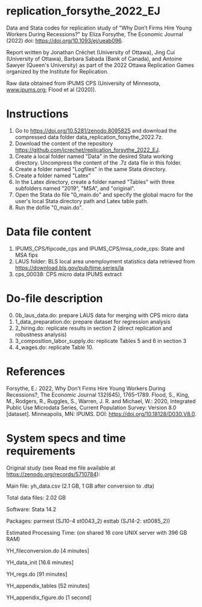 # replication_forsythe_2022_EJ
Data and Stata codes for replication study of "Why Don’t Firms Hire Young Workers During Recessions?" by Eliza Forsythe, The Economic Journal (2022) doi: https://doi.org/10.1093/ej/ueab096.

Report written by Jonathan Créchet (University of Ottawa), Jing Cui (University of Ottawa), Barbara Sabada (Bank of Canada), and Antoine Sawyer (Queen's University) as part of the 2022 Ottawa Replication Games organized by the Institute for Replication.

Raw data obtained from IPUMS CPS (University of Minnesota, www.ipums.org;  Flood et al (2020)).

# Instructions
1. Go to https://doi.org/10.5281/zenodo.8095825 and download the compressed data folder data_replication_forsythe_2022.7z.
3. Download the content of the repository https://github.com/jcrechet/replication_forsythe_2022_EJ.
4. Create a local folder named "Data" in the desired Stata working directory. Uncompress the content of the .7z data file in this folder.
5. Create a folder named "Logfiles" in the same Stata directory.
6. Create a folder named "Latex"
7. In the Latex directory, create a folder named "Tables" with three subfolders named "2019", "MSA", and "original".
8. Open the Stata do file "0_main.do" and specify the global macro for the user's local Stata directory path and Latex table path.
9. Run the dofile "0_main.do".


# Data file content
1. IPUMS_CPS/fipcode_cps and IPUMS_CPS/msa_code_cps: State and MSA fips
2. LAUS folder: BLS local area unemployment statistics data retrieved from https://download.bls.gov/pub/time.series/la
3. cps_00038: CPS micro data IPUMS extract

# Do-file description
0. 0b_laus_data.do: prepare LAUS data for merging with CPS micro data
1. 1_data_preparation.do: prepare dataset for regression analysis
2. 2_hiring.do: replicate results in section 2 (direct replication and robustness analysis)
3. 3_composition_labor_supply.do: replicate Tables 5 and 6 in section 3
4. 4_wages.do: replicate Table 10.

# References
Forsythe, E.: 2022, Why Don’t Firms Hire Young Workers During Recessions?, The Economic Journal 132(645), 1765–1789.
Flood, S., King, M., Rodgers, R., Ruggles, S., Warren, J. R. and Michael, W.: 2020, Integrated Public Use Microdata Series, Current Population Survey: Version 8.0 [dataset]. Minneapolis, MN: IPUMS. DOI: https://doi.org/10.18128/D030.V8.0.

# System specs and time requirements 



Original study (see Read me file available at https://zenodo.org/records/5710784):

Main file: yh_data.csv (2.1 GB, 1 GB after conversion to .dta)

Total data files: 2.02 GB

Software: Stata 14.2

Packages: parmest (SJ10-4 st0043_2) esttab (SJ14-2: st0085_2))

Estimated Processing Time: (on shared 16 core UNIX server with 396 GB RAM)

YH_fileconversion.do [4 minutes]

YH_data_init [16.6 minutes]

YH_regs.do [91 minutes]

YH_appendix_tables [52 minutes]

YH_appendix_figure.do [1 second]


